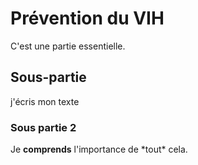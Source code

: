 # Prévention du VIH

C'est une partie essentielle.

## Sous-partie

j'écris mon texte

### Sous partie 2

Je **comprends** l'importance de \*tout\* cela.

